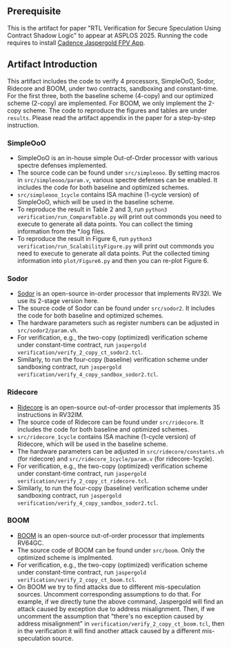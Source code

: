 

## Prerequisite
This is the artifact for paper "RTL Verification for Secure Speculation Using Contract Shadow Logic" to appear at ASPLOS 2025.
Running the code requires to install [Cadence Jaspergold FPV App](https://www.cadence.com/en_US/home/tools/system-design-and-verification/formal-and-static-verification/jasper-gold-verification-platform/formal-property-verification-app.html).

## Artifact Introduction
This artifact includes the code to verify 4 processors, SimpleOoO, Sodor, Ridecore and BOOM, under two contracts, sandboxing and constant-time.
For the first three, both the baseline scheme (4-copy) and our optimized scheme (2-copy) are implemented. For BOOM, we only implement the 2-copy scheme.
The code to reproduce the figures and tables are under `results`. Please read the artifact appendix in the paper for a step-by-step instruction.

### SimpleOoO
- SimpleOoO is an in-house simple Out-of-Order processor with various spectre defenses implemented.
- The source code can be found under `src/simpleooo`. By setting macros in `src/simpleooo/param.v`, various spectre defenses can be enabled. It includes the code for both baseline and optimized schemes.
- `src/simpleooo_1cycle` contains ISA machine (1-cycle version) of SimpleOoO, which will be used in the baseline scheme.
- To reproduce the result in Table 2 and 3, run `python3 verification/run_CompareTable.py` will print out commonds you need to execute to generate all data points. You can collect the timing information from the \*.log files.
- To reproduce the result in Figure 6, run `python3 verification/run_ScalabilityFigure.py` will print out commonds you need to execute to generate all data points. Put the collected timing information into `plot/Figure6.py` and then you can re-plot Figure 6.


### Sodor
- [Sodor](https://github.com/ucb-bar/riscv-sodor) is an open-source in-order processor that implements RV32I. We use its 2-stage version here.
- The source code of Sodor can be found under `src/sodor2`. It includes the code for both baseline and optimized schemes.
- The hardware parameters such as register numbers can be adjusted in `src/sodor2/param.vh`.
- For verification, e.g., the two-copy (optimized) verification scheme under constant-time contract, run `jaspergold verification/verify_2_copy_ct_sodor2.tcl`.
- Similarly, to run the four-copy (baseline) verification scheme under sandboxing contract, run `jaspergold verification/verify_4_copy_sandbox_sodor2.tcl`.

### Ridecore
- [Ridecore](https://github.com/ridecore/ridecore) is an open-source out-of-order processor that implements 35 instructions in RV32IM.
- The source code of Ridecore can be found under `src/ridecore`. It includes the code for both baseline and optimized schemes.
- `src/ridecore_1cycle` contains ISA machine (1-cycle version) of Ridecore, which will be used in the baseline scheme.
- The hardware parameters can be adjusted in `src/ridecore/constants.vh` (for ridecore) and `src/ridecore_1cycle/param.v` (for ridecore-1cycle).
- For verification, e.g., the two-copy (optimized) verification scheme under constant-time contract, run `jaspergold verification/verify_2_copy_ct_ridecore.tcl`.
- Similarly, to run the four-copy (baseline) verification scheme under sandboxing contract, run `jaspergold verification/verify_4_copy_sandbox_sodor2.tcl`.

### BOOM
- [BOOM](https://boom-core.org) is an open-source out-of-order processor that implements RV64GC.
- The source code of BOOM can be found under `src/boom`. Only the optimized scheme is implmented.
- For verification, e.g., the two-copy (optimized) verification scheme under constant-time contract, run `jaspergold verification/verify_2_copy_ct_boom.tcl`.
- On BOOM we try to find attacks due to different mis-speculation sources. Uncomment corresponding assumptions to do that. For example, if we directly tune the above command, Jaspergold will find an attack caused by exception due to address misalignment. Then, if we uncomment the assumption that "there's no exception caused by address misalignment" in `verification/verify_2_copy_ct_boom.tcl`, then in the verification it will find another attack caused by a different mis-speculation source.
